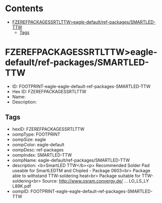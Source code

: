 



Contents
========

* [FZEREFPACKAGESSRTLTTW>eagle-default/ref-packages/SMARTLED-TTW](#fzerefpackagessrtlttweagle-defaultref-packagessmartled-ttw)
	* [Tags](#tags)

# FZEREFPACKAGESSRTLTTW>eagle-default/ref-packages/SMARTLED-TTW

- ID: FOOTPRINT-eagle-eagle-default-ref-packages-SMARTLED-TTW
- Hex ID: FZEREFPACKAGESSRTLTTW
- Name: 
- Description: 

## Tags

- hexID: FZEREFPACKAGESSRTLTTW
- oompType: FOOTPRINT
- oompSize: eagle
- oompColor: eagle-default
- oompDesc: ref-packages
- oompIndex: SMARTLED-TTW
- oompName: eagle-default/ref-packages/SMARTLED-TTW
- description: &lt;b&gt;SmartLED TTW&lt;/b&gt;&lt;p&gt;&#xD;
Recommended Solder Pad useable for SmartLEDTM and Chipled - Package 0603&lt;br&gt;&#xD;
Package able to withstand TTW-soldering heat&lt;br&gt;&#xD;
Package suitable for TTW-soldering&lt;br&gt;&#xD;
Source: http://www.osram.convergy.de/ ... LO_LS_LY L89K.pdf
- oompID: FOOTPRINT-eagle-eagle-default-ref-packages-SMARTLED-TTW

